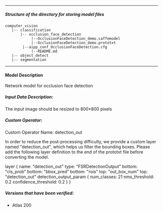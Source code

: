 *******************************************************************************
##### Structure of the directory for storing model files
```
computer_vision
   |-- classification
       |-- occlusion_face_detection
            |--OcclusionFaceDetection_demo.caffemodel
            |--OcclusionFaceDetection_demo.prototxt
	    |--aipp_conf_OcclusionFaceDetection.cfg
            |--README.md
   |-- object_detect
   |-- segmentation
```
*******************************************************************************

#### Model Description

Network model for occlusion face detection

##### Input Data Description:

The input image should be resized to 800*800 pixels

##### Custom Operator:

Custom Operator Name: detection_out

In order to reduce the post-processing difficulty, we provide a custom layer named "detection_out",
which helps us filter the bounding boxes.
Please add the following layer definition to the end of the prototxt file before converting the model.

layer {
  name: "detection_out"
  type: "FSRDetectionOutput"
  bottom: "cls_prob"
  bottom: "bbox_pred"
  bottom: "rois"
  top: "out_box_num"
  top: "detection_out"
  detection_output_param {
    num_classes: 21
    nms_threshold: 0.2
    confidence_threshold: 0.2
  }
}

##### Versions that have been verified:

- Atlas 200
